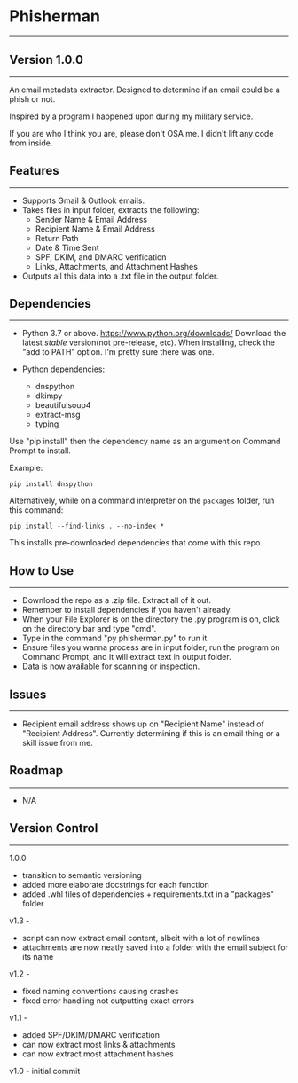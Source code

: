 # Phisherman
---
## Version 1.0.0
---

An email metadata extractor. Designed to determine if an email could be a phish or not.

Inspired by a program I happened upon during my military service.

If you are who I think you are, please don't OSA me. I didn't lift any code from inside.

## Features
---
- Supports Gmail & Outlook emails.
- Takes files in input folder, extracts the following:
    - Sender Name & Email Address
    - Recipient Name & Email Address
    - Return Path
    - Date & Time Sent
    - SPF, DKIM, and DMARC verification
    - Links, Attachments, and Attachment Hashes
- Outputs all this data into a .txt file in the output folder.

## Dependencies
---
- Python 3.7 or above.
https://www.python.org/downloads/ Download the latest *stable* version(not pre-release, etc). When installing, check the "add to PATH" option. I'm pretty sure there was one.

- Python dependencies:
    - dnspython
    - dkimpy
    - beautifulsoup4
    - extract-msg
    - typing

Use "pip install" then the dependency name as an argument on Command Prompt to install.

Example:
```
pip install dnspython
```

Alternatively, while on a command interpreter on the `packages` folder, run this command:
```
pip install --find-links . --no-index *
```
This installs pre-downloaded dependencies that come with this repo.

## How to Use
---
- Download the repo as a .zip file. Extract all of it out.
- Remember to install dependencies if you haven't already.
- When your File Explorer is on the directory the .py program is on, click on the directory bar and type "cmd".
- Type in the command "py phisherman.py" to run it.
- Ensure files you wanna process are in input folder, run the program on Command Prompt, and it will extract text in output folder.
- Data is now available for scanning or inspection.

## Issues
---
- Recipient email address shows up on "Recipient Name" instead of "Recipient Address". Currently determining if this is an email thing or a skill issue from me.

## Roadmap
---
- N/A

## Version Control
---
1.0.0
- transition to semantic versioning
- added more elaborate docstrings for each function
- added .whl files of dependencies + requirements.txt in a "packages" folder

v1.3 -
- script can now extract email content, albeit with a lot of newlines
- attachments are now neatly saved into a folder with the email subject for its name

v1.2 -
- fixed naming conventions causing crashes
- fixed error handling not outputting exact errors

v1.1 - 
- added SPF/DKIM/DMARC verification
- can now extract most links & attachments
- can now extract most attachment hashes

v1.0 - initial commit
